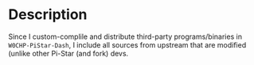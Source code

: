 # Description

Since I custom-complile and distribute third-party programs/binaries in
`W0CHP-PiStar-Dash`, I include all sources from upstream that are modified
(unlike other Pi-Star (and fork) devs.

